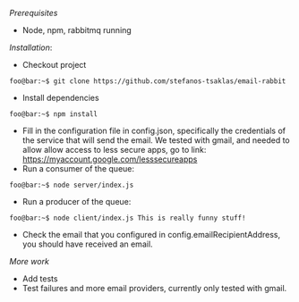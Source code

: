 *Prerequisites*

- Node, npm, rabbitmq running


*Installation*:


- Checkout project
```console
foo@bar:~$ git clone https://github.com/stefanos-tsaklas/email-rabbit
```
- Install dependencies
```console
foo@bar:~$ npm install
```

- Fill in the configuration file in config.json, specifically the credentials of the service that will send the email. We tested with gmail, and needed to allow allow access to less secure apps, go to link: https://myaccount.google.com/lesssecureapps 
- Run a consumer of the queue:
```console
foo@bar:~$ node server/index.js
```  
- Run a producer of the queue:
```console
foo@bar:~$ node client/index.js This is really funny stuff!
```  
 - Check the email that you configured in config.emailRecipientAddress, you should have received an email.


*More work*
- Add tests
- Test failures and more email providers, currently only tested with gmail.
